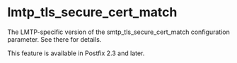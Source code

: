 # lmtp_tls_secure_cert_match 

 The LMTP-specific version of the smtp_tls_secure_cert_match
configuration parameter. See there for details. 

 This feature is available in Postfix 2.3 and later. 


